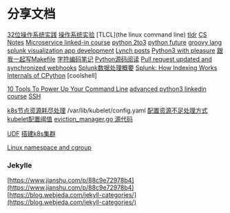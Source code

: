 # 分享文档

[32位操作系统实践](http://grid.hust.edu.cn/zyshao/OSEngineering.htm)
[操作系统实验](https://chyyuu.gitbooks.io/simple_os_book/zh/chapter-1/proj1_small_bootloader.html)
[TLCL](the linux command line)
[tldr](https://github.com/tldr-pages/tldr)
[CS Notes](https://github.com/CyC2018/CS-Notes)
[Microservice linked-in course](https://www.linkedin.com/learning/microservices-foundations)
[python 2to3](https://docs.python.org/2/library/2to3.html#to3-reference)
[python future](https://python-future.org/compatible_idioms.html)
[groovy lang](http://groovy-lang.org/)
[splunk visualization app development](https://docs.splunk.com/Documentation/Splunk/latest/AdvancedDev/CustomVizTutorial)
[Lynch posts](https://wuli.us/)
[Python3 with pleasure](https://github.com/arogozhnikov/python3_with_pleasure)
[跟我一起写Makefile](https://seisman.github.io/how-to-write-makefile/rules.html)
[字符编码笔记](http://www.ruanyifeng.com/blog/2007/10/ascii_unicode_and_utf-8.html)
[Python源码阅读](https://github.com/Junnplus/blog/projects/1)
[Pull request updated and synchronized webhooks](https://jira.atlassian.com/browse/BSERV-10279?_ga=2.38332899.1909207141.1557717745-10891345.1556611473)
[Splunk数据处理概要](https://my.oschina.net/yumg/blog/398468)
[Splunk: How Indexing Works](https://wiki.splunk.com/Community:HowIndexingWorks)
[Internals of CPython](https://hackmd.io/s/ByMHBMjFe)
[coolshell]

[10 Tools To Power Up Your Command Line](https://dev.to/_darrenburns/10-tools-to-power-up-your-command-line-4id4)
[advanced python3 linkedin course](https://www.linkedin.com/learning/advanced-python/using-namedtuple?u=2056764)
[SSH](https://confluence.splunk.com/display/~yaxingy/SSH)

[k8s节点资源耗尽处理](http://ju.outofmemory.cn/entry/331508)
/var/lib/kubelet/config.yaml
[配置资源不足处理方式](https://k8smeetup.github.io/docs/tasks/administer-cluster/out-of-resource/)
[kubelet配置阈值](https://kubernetes.io/docs/reference/command-line-tools-reference/kubelet/)
[eviction_manager.go 源代码](https://github.com/kubernetes/kubernetes/blob/master/pkg/kubelet/eviction/eviction_manager.go)

[UDF](http://eng.sv.splunk.com/dashboard-docs/4.0.0/index.html#/DashboardPreset)
[搭建k8s集群](https://wuli.us/post/deploy-kubernetes-cluster)


[Linux namespace and cgroup](https://segmentfault.com/a/1190000009732550)


### Jekylle
[https://www.jianshu.com/p/88c9e72978b4](https://www.jianshu.com/p/88c9e72978b4)
[https://blog.webjeda.com/jekyll-categories/](https://blog.webjeda.com/jekyll-categories/)

<!--stackedit_data:
eyJoaXN0b3J5IjpbNjIwMzMyMjU1LDM0ODQxMTU1NiwtMTcxOT
EzOTgwMF19
-->